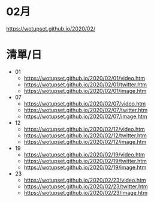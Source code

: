 # 02月
https://wotupset.github.io/2020/02/

# 清單/日
+ 01
  + https://wotupset.github.io/2020/02/01/video.htm 
  + https://wotupset.github.io/2020/02/01/twitter.htm  
  + https://wotupset.github.io/2020/02/01/image.htm 
+ 07
  + https://wotupset.github.io/2020/02/07/video.htm 
  + https://wotupset.github.io/2020/02/07/twitter.htm  
  + https://wotupset.github.io/2020/02/07/image.htm 
+ 12
  + https://wotupset.github.io/2020/02/12/video.htm 
  + https://wotupset.github.io/2020/02/12/twitter.htm  
  + https://wotupset.github.io/2020/02/12/image.htm 
+ 19
  + https://wotupset.github.io/2020/02/19/video.htm 
  + https://wotupset.github.io/2020/02/19/twitter.htm  
  + https://wotupset.github.io/2020/02/19/image.htm 
+ 23
  + https://wotupset.github.io/2020/02/23/video.htm 
  + https://wotupset.github.io/2020/02/23/twitter.htm  
  + https://wotupset.github.io/2020/02/23/image.htm 
